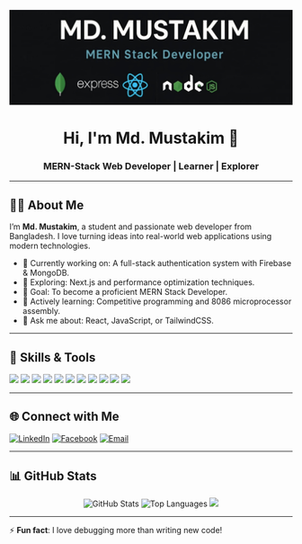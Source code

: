 <!-- Banner Image -->
![Banner](mern-stack.png)
<h1 align="center">Hi, I'm Md. Mustakim 👋</h1>
<h3 align="center">MERN-Stack Web Developer | Learner | Explorer</h3>

---

## 🧑‍💻 About Me

I’m **Md. Mustakim**, a student and passionate web developer from Bangladesh. I love turning ideas into real-world web applications using modern technologies.

- 🔭 Currently working on: A full-stack authentication system with Firebase & MongoDB.
- 🌱 Exploring: Next.js and performance optimization techniques.
- 🎯 Goal: To become a proficient MERN Stack Developer.
- 🧠 Actively learning: Competitive programming and 8086 microprocessor assembly.
- 💬 Ask me about: React, JavaScript, or TailwindCSS.

---

## 🚀 Skills & Tools

<p align="left">
  <img src="https://img.shields.io/badge/HTML5-E34F26?style=for-the-badge&logo=html5&logoColor=white"/>
  <img src="https://img.shields.io/badge/CSS3-1572B6?style=for-the-badge&logo=css3&logoColor=white"/>
  <img src="https://img.shields.io/badge/Tailwind_CSS-38B2AC?style=for-the-badge&logo=tailwind-css&logoColor=white"/>
  <img src="https://img.shields.io/badge/JavaScript-F7DF1E?style=for-the-badge&logo=javascript&logoColor=black"/>
  <img src="https://img.shields.io/badge/React-20232A?style=for-the-badge&logo=react&logoColor=61DAFB"/>
  <img src="https://img.shields.io/badge/Node.js-339933?style=for-the-badge&logo=nodedotjs&logoColor=white"/>
  <img src="https://img.shields.io/badge/Express.js-000000?style=for-the-badge&logo=express&logoColor=white"/>
  <img src="https://img.shields.io/badge/MongoDB-4EA94B?style=for-the-badge&logo=mongodb&logoColor=white"/>
  <img src="https://img.shields.io/badge/Firebase-FFCA28?style=for-the-badge&logo=firebase&logoColor=black"/>
  <img src="https://img.shields.io/badge/Git-F05032?style=for-the-badge&logo=git&logoColor=white"/>
  <img src="https://img.shields.io/badge/GitHub-181717?style=for-the-badge&logo=github&logoColor=white"/>
</p>

---

## 🌐 Connect with Me

[![LinkedIn](https://img.shields.io/badge/LinkedIn-%230077B5.svg?style=for-the-badge&logo=linkedin&logoColor=white)](https://linkedin.com/in/md-mustakim-04601b203)
[![Facebook](https://img.shields.io/badge/Facebook-1877F2?style=for-the-badge&logo=facebook&logoColor=white)](https://facebook.com/md.mustakim.928030)
[![Email](https://img.shields.io/badge/Gmail-D14836?style=for-the-badge&logo=gmail&logoColor=white)](mailto:mustakim.dev01@gmail.com)

---

## 📊 GitHub Stats

<p align="center">
  <!-- Contribution + Repo Stats -->
  <img src="https://github-readme-stats.vercel.app/api?username=mustakim67&show_icons=true&theme=tokyonight&count_private=true" alt="GitHub Stats" />
  
  <!-- Most Used Languages -->
  <img src="https://github-readme-stats.vercel.app/api/top-langs/?username=mustakim67&layout=compact&theme=tokyonight" alt="Top Languages" />
  
  <!-- Contribution Streak -->
 <img src="https://github-readme-streak-stats.herokuapp.com/?user=mustakim67&theme=tokyonight&hide_border=false" />
</p>


---

⚡ **Fun fact**: I love debugging more than writing new code!

